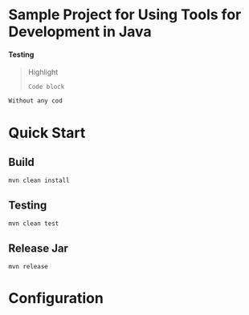 # Sample Project for Using Tools for Development in Java

#### Testing 
> Highlight
> 
> `Code block`
> 
> 
``Without any cod``

# Quick Start
## Build
`mvn clean install`

## Testing

`mvn clean test`

## Release Jar

`mvn release`

# Configuration